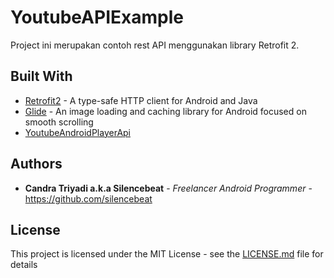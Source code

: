 # YoutubeAPIExample

Project ini merupakan contoh rest API menggunakan library Retrofit 2. 

## Built With

* [Retrofit2](http://square.github.io/retrofit/) - A type-safe HTTP client for Android and Java
* [Glide](http://bumptech.github.io/glide/) - An image loading and caching library for Android focused on smooth scrolling
* [YoutubeAndroidPlayerApi](https://developers.google.com/youtube/android/player/)

## Authors

* **Candra Triyadi a.k.a Silencebeat** - *Freelancer Android Programmer* - https://github.com/silencebeat

## License

This project is licensed under the MIT License - see the [LICENSE.md](LICENSE.md) file for details

